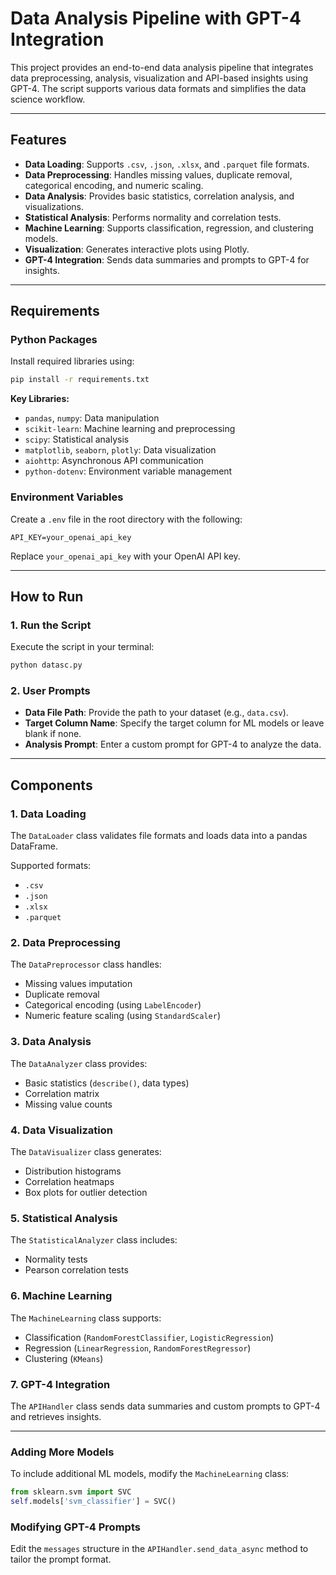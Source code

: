 # Data Analysis Pipeline with GPT-4 Integration

This project provides an end-to-end data analysis pipeline that integrates data preprocessing, analysis, visualization and API-based insights using GPT-4. The script supports various data formats and simplifies the data science workflow.

---

## Features

- **Data Loading**: Supports `.csv`, `.json`, `.xlsx`, and `.parquet` file formats.
- **Data Preprocessing**: Handles missing values, duplicate removal, categorical encoding, and numeric scaling.
- **Data Analysis**: Provides basic statistics, correlation analysis, and visualizations.
- **Statistical Analysis**: Performs normality and correlation tests.
- **Machine Learning**: Supports classification, regression, and clustering models.
- **Visualization**: Generates interactive plots using Plotly.
- **GPT-4 Integration**: Sends data summaries and prompts to GPT-4 for insights.

---

## Requirements

### Python Packages

Install required libraries using:

```bash
pip install -r requirements.txt
```

**Key Libraries:**

- `pandas`, `numpy`: Data manipulation
- `scikit-learn`: Machine learning and preprocessing
- `scipy`: Statistical analysis
- `matplotlib`, `seaborn`, `plotly`: Data visualization
- `aiohttp`: Asynchronous API communication
- `python-dotenv`: Environment variable management

### Environment Variables

Create a `.env` file in the root directory with the following:

```
API_KEY=your_openai_api_key
```

Replace `your_openai_api_key` with your OpenAI API key.

---

## How to Run

### 1. Run the Script

Execute the script in your terminal:

```bash
python datasc.py
```

### 2. User Prompts

- **Data File Path**: Provide the path to your dataset (e.g., `data.csv`).
- **Target Column Name**: Specify the target column for ML models or leave blank if none.
- **Analysis Prompt**: Enter a custom prompt for GPT-4 to analyze the data.

---

## Components

### 1. **Data Loading**

The `DataLoader` class validates file formats and loads data into a pandas DataFrame.

Supported formats:

- `.csv`
- `.json`
- `.xlsx`
- `.parquet`

### 2. **Data Preprocessing**

The `DataPreprocessor` class handles:

- Missing values imputation
- Duplicate removal
- Categorical encoding (using `LabelEncoder`)
- Numeric feature scaling (using `StandardScaler`)

### 3. **Data Analysis**

The `DataAnalyzer` class provides:

- Basic statistics (`describe()`, data types)
- Correlation matrix
- Missing value counts

### 4. **Data Visualization**

The `DataVisualizer` class generates:

- Distribution histograms
- Correlation heatmaps
- Box plots for outlier detection

### 5. **Statistical Analysis**

The `StatisticalAnalyzer` class includes:

- Normality tests
- Pearson correlation tests

### 6. **Machine Learning**

The `MachineLearning` class supports:

- Classification (`RandomForestClassifier`, `LogisticRegression`)
- Regression (`LinearRegression`, `RandomForestRegressor`)
- Clustering (`KMeans`)

### 7. **GPT-4 Integration**

The `APIHandler` class sends data summaries and custom prompts to GPT-4 and retrieves insights.

---

### Adding More Models

To include additional ML models, modify the `MachineLearning` class:

```python
from sklearn.svm import SVC
self.models['svm_classifier'] = SVC()
```

### Modifying GPT-4 Prompts

Edit the `messages` structure in the `APIHandler.send_data_async` method to tailor the prompt format.
